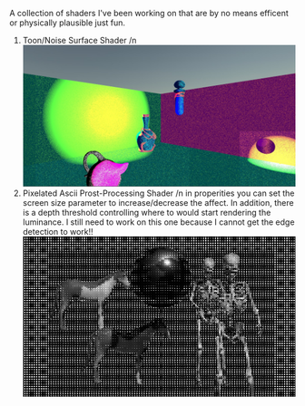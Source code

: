 A collection of shaders I've been working on that are by no means efficent or physically plausible just fun.
1) Toon/Noise Surface Shader /n
  ![demo image of toon shader](textures/demoimages/demooo.jpg)
2) Pixelated Ascii Prost-Processing Shader /n
   in properities you can set the screen size parameter to increase/decrease the affect. In addition, there is a depth threshold controlling where to would start rendering the luminance. I still need to work on this one because I cannot get the edge detection to work!!
   ![demo image of pixelated ascii shader](textures/demoimages/postprocessshader.jpg)
